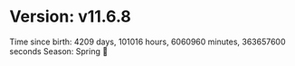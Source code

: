 # Version: v11.6.8
Time since birth: 4209 days, 101016 hours, 6060960 minutes, 363657600 seconds
Season: Spring 🌸
